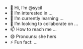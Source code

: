 - 👋 Hi, I’m @sycil
- 👀 I’m interested in ...
- 🌱 I’m currently learning ...
- 💞️ I’m looking to collaborate on ...
- 📫 How to reach me ...
- 😄 Pronouns: she hers
- ⚡ Fun fact: ...

<!---
sycil/sycil is a ✨ special ✨ repository because its `README.md` (this file) appears on your GitHub profile.
You can click the Preview link to take a look at your changes.
--->
